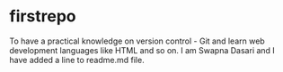 # firstrepo
To have a practical knowledge on version control - Git and learn web development languages like HTML and so on.
I am Swapna Dasari and I have added a line to readme.md file.
